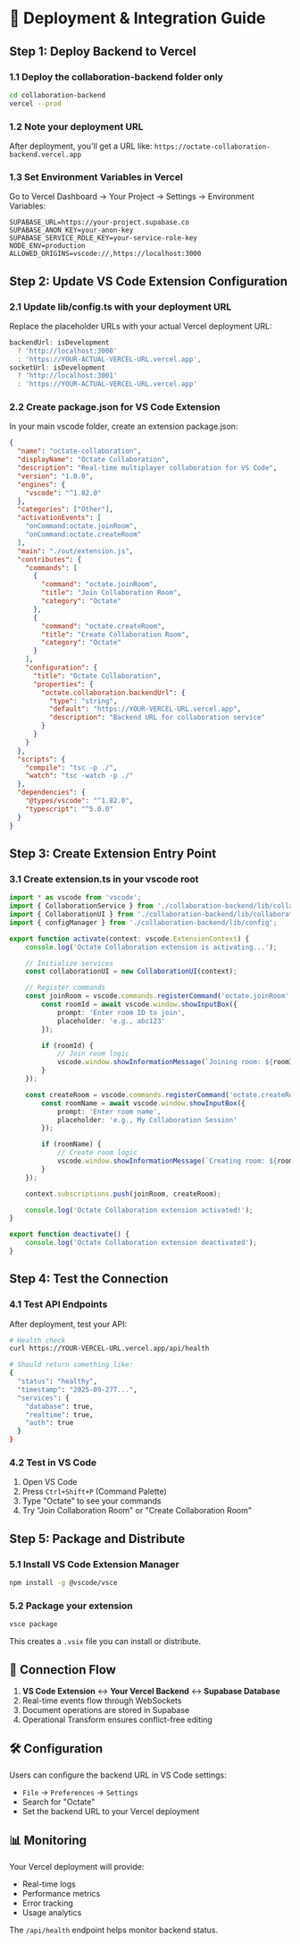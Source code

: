 # 🚀 Deployment & Integration Guide

## Step 1: Deploy Backend to Vercel

### 1.1 Deploy the collaboration-backend folder only
```bash
cd collaboration-backend
vercel --prod
```

### 1.2 Note your deployment URL
After deployment, you'll get a URL like: `https://octate-collaboration-backend.vercel.app`

### 1.3 Set Environment Variables in Vercel
Go to Vercel Dashboard → Your Project → Settings → Environment Variables:

```
SUPABASE_URL=https://your-project.supabase.co
SUPABASE_ANON_KEY=your-anon-key
SUPABASE_SERVICE_ROLE_KEY=your-service-role-key
NODE_ENV=production
ALLOWED_ORIGINS=vscode://,https://localhost:3000
```

## Step 2: Update VS Code Extension Configuration

### 2.1 Update lib/config.ts with your deployment URL
Replace the placeholder URLs with your actual Vercel deployment URL:

```typescript
backendUrl: isDevelopment
  ? 'http://localhost:3000'
  : 'https://YOUR-ACTUAL-VERCEL-URL.vercel.app',
socketUrl: isDevelopment
  ? 'http://localhost:3001'
  : 'https://YOUR-ACTUAL-VERCEL-URL.vercel.app'
```

### 2.2 Create package.json for VS Code Extension
In your main vscode folder, create an extension package.json:

```json
{
  "name": "octate-collaboration",
  "displayName": "Octate Collaboration",
  "description": "Real-time multiplayer collaboration for VS Code",
  "version": "1.0.0",
  "engines": {
    "vscode": "^1.82.0"
  },
  "categories": ["Other"],
  "activationEvents": [
    "onCommand:octate.joinRoom",
    "onCommand:octate.createRoom"
  ],
  "main": "./out/extension.js",
  "contributes": {
    "commands": [
      {
        "command": "octate.joinRoom",
        "title": "Join Collaboration Room",
        "category": "Octate"
      },
      {
        "command": "octate.createRoom",
        "title": "Create Collaboration Room",
        "category": "Octate"
      }
    ],
    "configuration": {
      "title": "Octate Collaboration",
      "properties": {
        "octate.collaboration.backendUrl": {
          "type": "string",
          "default": "https://YOUR-VERCEL-URL.vercel.app",
          "description": "Backend URL for collaboration service"
        }
      }
    }
  },
  "scripts": {
    "compile": "tsc -p ./",
    "watch": "tsc -watch -p ./"
  },
  "dependencies": {
    "@types/vscode": "^1.82.0",
    "typescript": "^5.0.0"
  }
}
```

## Step 3: Create Extension Entry Point

### 3.1 Create extension.ts in your vscode root
```typescript
import * as vscode from 'vscode';
import { CollaborationService } from './collaboration-backend/lib/collaboration-service';
import { CollaborationUI } from './collaboration-backend/lib/collaboration-ui';
import { configManager } from './collaboration-backend/lib/config';

export function activate(context: vscode.ExtensionContext) {
    console.log('Octate Collaboration extension is activating...');

    // Initialize services
    const collaborationUI = new CollaborationUI(context);

    // Register commands
    const joinRoom = vscode.commands.registerCommand('octate.joinRoom', async () => {
        const roomId = await vscode.window.showInputBox({
            prompt: 'Enter room ID to join',
            placeholder: 'e.g., abc123'
        });

        if (roomId) {
            // Join room logic
            vscode.window.showInformationMessage(`Joining room: ${roomId}`);
        }
    });

    const createRoom = vscode.commands.registerCommand('octate.createRoom', async () => {
        const roomName = await vscode.window.showInputBox({
            prompt: 'Enter room name',
            placeholder: 'e.g., My Collaboration Session'
        });

        if (roomName) {
            // Create room logic
            vscode.window.showInformationMessage(`Creating room: ${roomName}`);
        }
    });

    context.subscriptions.push(joinRoom, createRoom);

    console.log('Octate Collaboration extension activated!');
}

export function deactivate() {
    console.log('Octate Collaboration extension deactivated');
}
```

## Step 4: Test the Connection

### 4.1 Test API Endpoints
After deployment, test your API:

```bash
# Health check
curl https://YOUR-VERCEL-URL.vercel.app/api/health

# Should return something like:
{
  "status": "healthy",
  "timestamp": "2025-09-27T...",
  "services": {
    "database": true,
    "realtime": true,
    "auth": true
  }
}
```

### 4.2 Test in VS Code
1. Open VS Code
2. Press `Ctrl+Shift+P` (Command Palette)
3. Type "Octate" to see your commands
4. Try "Join Collaboration Room" or "Create Collaboration Room"

## Step 5: Package and Distribute

### 5.1 Install VS Code Extension Manager
```bash
npm install -g @vscode/vsce
```

### 5.2 Package your extension
```bash
vsce package
```

This creates a `.vsix` file you can install or distribute.

## 🔗 Connection Flow

1. **VS Code Extension** ↔️ **Your Vercel Backend** ↔️ **Supabase Database**
2. Real-time events flow through WebSockets
3. Document operations are stored in Supabase
4. Operational Transform ensures conflict-free editing

## 🛠️ Configuration

Users can configure the backend URL in VS Code settings:
- `File` → `Preferences` → `Settings`
- Search for "Octate"
- Set the backend URL to your Vercel deployment

## 📊 Monitoring

Your Vercel deployment will provide:
- Real-time logs
- Performance metrics
- Error tracking
- Usage analytics

The `/api/health` endpoint helps monitor backend status.
